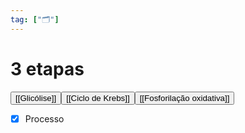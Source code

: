 ```yaml
---
tag: ["🗂"]
---
```



# 3 etapas

<button type="button" id="render">[[Glicólise]]</button><button type="button" id="render">[[Ciclo de Krebs]]</button><button type="button" id="render">[[Fosforilação oxidativa]]</button>



- [x] Processo 

